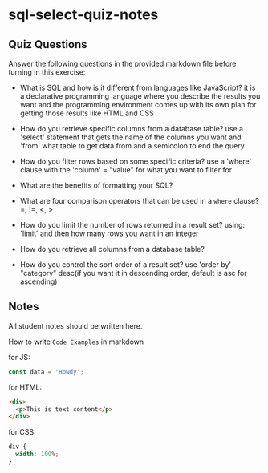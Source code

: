 # sql-select-quiz-notes

## Quiz Questions

Answer the following questions in the provided markdown file before turning in this exercise:

- What is SQL and how is it different from languages like JavaScript?
  it is a declarative programming language where you describe the results you want and the programming environment comes up with its own plan for getting those results like HTML and CSS

- How do you retrieve specific columns from a database table?
  use a 'select' statement that gets the name of the columns you want and 'from' what table to get data from and a semicolon to end the query

- How do you filter rows based on some specific criteria?
  use a 'where' clause with the 'column' = "value" for what you want to filter for

- What are the benefits of formatting your SQL?

- What are four comparison operators that can be used in a `where` clause?
  =, !=, <, >

- How do you limit the number of rows returned in a result set?
  using: 'limit' and then how many rows you want in an integer

- How do you retrieve all columns from a database table?

- How do you control the sort order of a result set?
  use 'order by' "category" desc(if you want it in descending order, default is asc for ascending)

## Notes

All student notes should be written here.

How to write `Code Examples` in markdown

for JS:

```javascript
const data = 'Howdy';
```

for HTML:

```html
<div>
  <p>This is text content</p>
</div>
```

for CSS:

```css
div {
  width: 100%;
}
```

